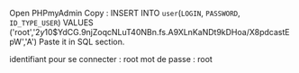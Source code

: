 Open PHPmyAdmin
Copy :
INSERT INTO `user`(`LOGIN`, `PASSWORD`, `ID_TYPE_USER`) VALUES ('root','$2y$10$YdCG.9njZoqcNLuT40NBn.fs.A9XLnKaNDt9kDHoa/X8pdcastEpW','A')
Paste it in SQL section.

identifiant pour se connecter : root
mot de passe : root
